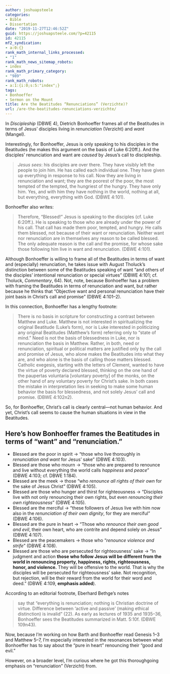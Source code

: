 ```yaml
---
author: joshuapsteele
categories:
- Bible
- Dissertation
date: "2019-11-27T12:46:52Z"
guid: https://joshuapsteele.com/?p=42115
id: 42115
mf2_syndication:
- a:0:{}
rank_math_internal_links_processed:
- "1"
rank_math_news_sitemap_robots:
- index
rank_math_primary_category:
- "989"
rank_math_robots:
- a:1:{i:0;s:5:"index";}
tags:
- Bonhoeffer
- Sermon on the Mount
title: Are the Beatitudes “Renunciations” (Verzichte)?
url: /are-the-beatitudes-renunciations-verzichte/
---
```


In *Discipleship* (DBWE 4), Dietrich Bonhoeffer frames all of the Beatitudes in terms of Jesus’ disciples living in *renunciation* (Verzicht) and *want* (Mangel).

Interestingly, for Bonhoeffer, Jesus is only speaking to his disciples in the Beatitudes (he makes this argument on the basis of Luke 6:20ff.). And the disciples’ renunciation and want are *caused* by Jesus’s call to discipleship.

> *Jesus sees*: his disciples are over there. They have visibly left the people to join him. He has called each individual one. They have given up everything in response to his call. Now they are living in renunciation and want; they are the poorest of the poor, the most tempted of the tempted, the hungriest of the hungry. They have only him. Yes, and with him they have nothing in the world, nothing at all, but everything, everything with God. (DBWE 4:101).

Bonhoeffer also writes:

> Therefore, “Blessed!” Jesus is speaking to the disciples (cf. Luke 6:20ff.). He is speaking to those who are already under the power of his call. That call has made them poor, tempted, and hungry. He calls them blessed, not because of their want or renunciation. Neither want nor renunciation are in themselves any reason to be called blessed. The only adequate reason is the call and the promise, for whose sake those following him live in want and renunciation. (DBWE 4:101).

Although Bonhoeffer is willing to frame all of the Beatitudes in terms of want and (especially) renunciation, he takes issue with August Tholuck’s distinction between some of the Beatitudes speaking of want “and others of the disciples’ intentional renunciation or special virtues” (DBWE 4:101; cf. Tholuck, *Commentary*, 64). Not, note, because Bonhoeffer has a problem with framing the Beatitudes in terms of renunciation and want, but rather because he thinks that “Objective want and personal renunciation have their joint basis in Christ’s call and promise” (DBWE 4:101–2).

In this connection, Bonhoeffer has a lengthy footnote:

> There is no basis in scripture for constructing a contrast between Matthew and Luke. Matthew is not interested in spiritualizing the original Beatitude (Luke’s form), nor is Luke interested in politicizing any original Beatitudes (Matthew’s form) referring only to “state of mind.” Need is not the basis of blessedness in Luke, nor is renunciation the basis in Matthew. Rather, in both, need or renunciation, spiritual or political matters are justified only by the call and promise of Jesus, who alone makes the Beatitudes into what they are, and who alone is the basis of calling those matters blessed. Catholic exegesis, starting with the letters of Clement, wanted to have the virtue of poverty declared blessed, thinking on the one hand of the paupertas voluntaria \[voluntary poverty\] of the monks, on the other hand of any voluntary poverty for Christ’s sake. In both cases the mistake in interpretation lies in seeking to make some human behavior the basis for blessedness, and not solely Jesus’ call and promise. (DBWE 4:102n2).

So, for Bonhoeffer, Christ’s call is clearly central—not human behavior. And yet, Christ’s call seems to cause the human situations in view in the Beatitudes.

## Here’s how Bonhoeffer frames the Beatitudes in terms of “want” and “renunciation.”

- Blessed are the poor in spirit -&gt; “those who live thoroughly in *renunciation and want* for Jesus’ sake” (DBWE 4:103).
- Blessed are those who mourn -&gt; “those who are prepared to renounce and live without everything the world calls *happiness* and *peace*” (DBWE 4:103; cf. DBWE 1:184).
- Blessed are the meek -&gt; those “who *renounce all rights of their own* for the sake of Jesus Christ” (DBWE 4:105).
- Blessed are those who hunger and thirst for righteousness -&gt; “Disciples live with not only renouncing their own rights, but even *renouncing their own righteousness*” (DBWE 4:105).
- Blessed are the merciful -&gt; “these followers of Jesus live with him now also in the *renunciation of their own dignity*, for they are merciful” (DBWE 4:106).
- Blessed are the pure in heart -&gt; “Those who *renounce their own good and evil*, their own heart, who are contrite and depend solely on Jesus” (DBWE 4:107).
- Blessed are the peacemakers -&gt; those who “*renounce violence and strife*” (DBWE 4:108).
- Blessed are those who are persecuted for righteousness’ sake -&gt; “In judgment and action **those who follow Jesus will be different from the world in renouncing property, happiness, rights, righteousness, honor, and violence.** They will be offensive to the world. That is why the disciples will be persecuted for righteousness’ sake. Not recognition, but rejection, will be their reward from the world for their word and deed.” (DBWE 4:109, **emphasis added**).

According to an editorial footnote, Eberhard Bethge’s notes

> say that “everything is renunciation; nothing is Christian doctrine of virtue. Difference between ‘active and passive’ (making ethical distinction) is invalid” (22). As early as lectures of 1935 and 1935–36, Bonhoeffer sees the Beatitudes summarized in Matt. 5:10f. (DBWE 109n43).

Now, because I’m working on how Barth and Bonhoeffer read Genesis 1–3 and Matthew 5–7, I’m especially interested in the resonances between what Bonhoeffer has to say about the “pure in heart” renouncing their “good and evil.”

However, on a broader level, I’m curious where he got this thoroughgoing emphasis on “renunciation” (Verzicht) from.